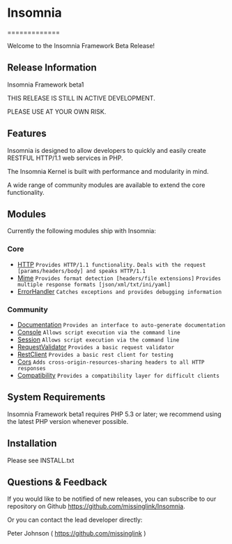 # Insomnia
=============

Welcome to the Insomnia Framework Beta Release! 

Release Information
-------------------

Insomnia Framework beta1

THIS RELEASE IS STILL IN ACTIVE DEVELOPMENT.

PLEASE USE AT YOUR OWN RISK.

Features
--------

Insomnia is designed to allow developers to quickly and easily create RESTFUL HTTP/1.1 web services in PHP.

The Insomnia Kernel is built with performance and modularity in mind.

A wide range of community modules are available to extend the core functionality.

Modules
-------

Currently the following modules ship with Insomnia:

### Core

* [HTTP](https://github.com/missinglink/Insomnia/tree/master/lib/Insomnia/Kernel/Module/HTTP)
    `Provides HTTP/1.1 functionality.` `Deals with the request [params/headers/body] and speaks HTTP/1.1`
* [Mime](https://github.com/missinglink/Insomnia/tree/master/lib/Insomnia/Kernel/Module/Mime)
    `Provides format detection [headers/file extensions]` `Provides multiple response formats [json/xml/txt/ini/yaml]`
* [ErrorHandler](https://github.com/missinglink/Insomnia/tree/master/lib/Insomnia/Kernel/Module/ErrorHandler)
    `Catches exceptions and provides debugging information`

### Community

* [Documentation](https://github.com/missinglink/Insomnia/tree/master/Community/Module/Documentation)
    `Provides an interface to auto-generate documentation`
* [Console](https://github.com/missinglink/Insomnia/tree/master/Community/Module/Console)
    `Allows script execution via the command line`
* [Session](https://github.com/missinglink/Insomnia/tree/master/Community/Module/Session)
    `Allows script execution via the command line`
* [RequestValidator](https://github.com/missinglink/Insomnia/tree/master/Community/Module/RequestValidator)
    `Provides a basic request validator`
* [RestClient](https://github.com/missinglink/Insomnia/tree/master/Community/Module/RestClient)
    `Provides a basic rest client for testing`
* [Cors](https://github.com/missinglink/Insomnia/tree/master/Community/Module/Cors)
    `Adds cross-origin-resources-sharing headers to all HTTP responses`
* [Compatibility](https://github.com/missinglink/Insomnia/tree/master/Community/Module/Compatibility)
    `Provides a compatibility layer for difficult clients`

System Requirements
------------------------

Insomnia Framework beta1 requires PHP 5.3 or later; we recommend using the
latest PHP version whenever possible.

Installation
------------------------

Please see INSTALL.txt

Questions & Feedback
------------------------

If you would like to be notified of new releases, you can subscribe to our 
repository on Github https://github.com/missinglink/Insomnia.

Or you can contact the lead developer directly:

Peter Johnson ( https://github.com/missinglink )
